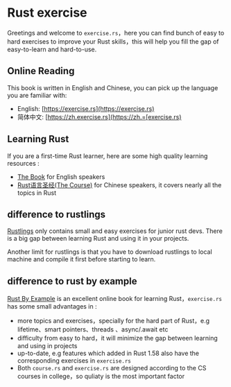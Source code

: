 # Rust exercise
Greetings and welcome to `exercise.rs`，here you can find bunch of easy to hard exercises to improve your Rust skills，this will help you fill the gap of easy-to-learn and hard-to-use.

## Online Reading
This book is written in English and Chinese, you can pick up the language you are familiar with:
- English: [https://exercise.rs](https://exercise.rs)
- 简体中文: [https://zh.exercise.rs](https://zh.=[exercise.rs)

## Learning Rust
If you are a first-time Rust learner, here are some high quality learning resources :
- [The Book](https://doc.rust-lang.org/book/index.html) for English  speakers
- [Rust语言圣经(The Course)](https://course.rs) for Chinese speakers, it covers nearly all the topics in Rust


## difference to rustlings
[Rustlings](https://github.com/rust-lang/rustlings) only contains small and easy exercises for junior rust devs. There is a big gap between learning Rust and using it in your projects.

Another limit for rustlings is that you have to download rustlings to local machine and compile it first before starting to learn.

## difference to rust by example
[Rust By Example](https://doc.rust-lang.org/stable/rust-by-example/) is an excellent online book for learning Rust，`exercise.rs` has some small advantages in :

- more topics and exercises，specially for the hard part of Rust，e.g lifetime、smart pointers、threads 、async/.await etc
- difficulty from easy to hard，it will minimize the gap between learning and using in projects
- up-to-date, e.g features which added in Rust 1.58 also have the corresponding exercises in `exercise.rs`
- Both `course.rs` and `exercise.rs` are designed according to the CS courses in college，so quliaty is the most important factor


